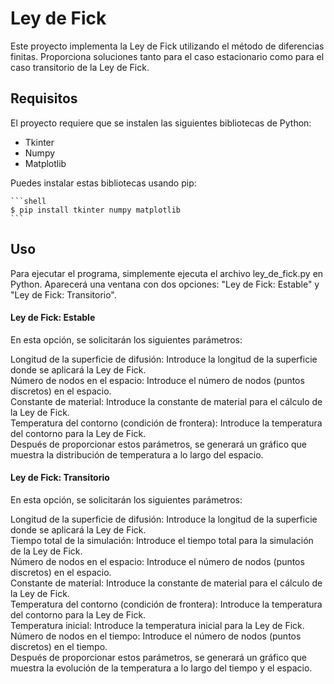 # Ley de Fick

Este proyecto implementa la Ley de Fick utilizando el método de diferencias finitas. Proporciona soluciones tanto para el caso estacionario como para el caso transitorio de la Ley de Fick.

## Requisitos

El proyecto requiere que se instalen las siguientes bibliotecas de Python:
- Tkinter
- Numpy
- Matplotlib

Puedes instalar estas bibliotecas usando pip:
<pre><code>```shell
$ pip install tkinter numpy matplotlib
```
</code></pre>


## Uso
Para ejecutar el programa, simplemente ejecuta el archivo ley_de_fick.py en Python. Aparecerá una ventana con dos opciones: "Ley de Fick: Estable" y "Ley de Fick: Transitorio".

#### Ley de Fick: Estable
En esta opción, se solicitarán los siguientes parámetros:

Longitud de la superficie de difusión: Introduce la longitud de la superficie donde se aplicará la Ley de Fick.<br>
Número de nodos en el espacio: Introduce el número de nodos (puntos discretos) en el espacio.<br>
Constante de material: Introduce la constante de material para el cálculo de la Ley de Fick.<br>
Temperatura del contorno (condición de frontera): Introduce la temperatura del contorno para la Ley de Fick.<br>
Después de proporcionar estos parámetros, se generará un gráfico que muestra la distribución de temperatura a lo largo del espacio.<br>

#### Ley de Fick: Transitorio
En esta opción, se solicitarán los siguientes parámetros:

Longitud de la superficie de difusión: Introduce la longitud de la superficie donde se aplicará la Ley de Fick.<br>
Tiempo total de la simulación: Introduce el tiempo total para la simulación de la Ley de Fick.<br>
Número de nodos en el espacio: Introduce el número de nodos (puntos discretos) en el espacio.<br>
Constante de material: Introduce la constante de material para el cálculo de la Ley de Fick.<br>
Temperatura del contorno (condición de frontera): Introduce la temperatura del contorno para la Ley de Fick.<br>
Temperatura inicial: Introduce la temperatura inicial para la Ley de Fick.<br>
Número de nodos en el tiempo: Introduce el número de nodos (puntos discretos) en el tiempo.<br>
Después de proporcionar estos parámetros, se generará un gráfico que muestra la evolución de la temperatura a lo largo del tiempo y el espacio.<br>
